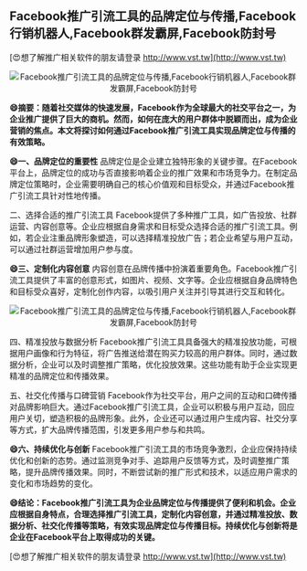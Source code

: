 ## **Facebook推广引流工具的品牌定位与传播,Facebook行销机器人,Facebook群发霸屏,Facebook防封号**

[😍想了解推广相关软件的朋友请登录 http://www.vst.tw](http://www.vst.tw)

 <center><img src="https://vst.tw/MP4/tuiguang/png/8.png" alt="Facebook推广引流工具的品牌定位与传播,Facebook行销机器人,Facebook群发霸屏,Facebook防封号"></center>

**😄摘要：随着社交媒体的快速发展，Facebook作为全球最大的社交平台之一，为企业推广提供了巨大的商机。然而，如何在庞大的用户群体中脱颖而出，成为企业营销的焦点。本文将探讨如何通过Facebook推广引流工具实现品牌定位与传播的有效策略。**

**😄一、品牌定位的重要性**
品牌定位是企业建立独特形象的关键步骤。在Facebook平台上，品牌定位的成功与否直接影响着企业的推广效果和市场竞争力。在制定品牌定位策略时，企业需要明确自己的核心价值观和目标受众，并通过Facebook推广引流工具针对性地传播。

二、选择合适的推广引流工具
Facebook提供了多种推广工具，如广告投放、社群运营、内容创意等。企业应根据自身需求和目标受众选择合适的推广引流工具。例如，若企业注重品牌形象塑造，可以选择精准投放广告；若企业希望与用户互动，可以通过社群运营增加用户参与度。

**😄三、定制化内容创意**
内容创意在品牌传播中扮演着重要角色。Facebook推广引流工具提供了丰富的创意形式，如图片、视频、文字等。企业应根据自身品牌特色和目标受众喜好，定制化创作内容，以吸引用户关注并引导其进行交互和转化。

 <center><img src="https://vst.tw/MP4/tuiguang/png/7.png" alt="Facebook推广引流工具的品牌定位与传播,Facebook行销机器人,Facebook群发霸屏,Facebook防封号"></center>

四、精准投放与数据分析
Facebook推广引流工具具备强大的精准投放功能，可根据用户画像和行为特征，将广告推送给潜在购买力较高的用户群体。同时，通过数据分析，企业可以及时调整推广策略，优化投放效果。这些功能有助于企业实现更精准的品牌定位和传播效果。

五、社交化传播与口碑营销
Facebook作为社交平台，用户之间的互动和口碑传播对品牌影响巨大。通过Facebook推广引流工具，企业可以积极与用户互动，回应用户关切，塑造积极的品牌形象。此外，企业还可以通过用户生成内容、社交分享等方式，扩大品牌传播范围，引发更多用户参与和共鸣。

**😄六、持续优化与创新**
Facebook推广引流工具的市场竞争激烈，企业应保持持续优化和创新的态势。通过监测竞争对手、追踪用户反馈等方式，及时调整推广策略，提升品牌传播效果。同时，不断尝试新的推广形式和技术，以适应用户需求的变化和市场趋势的变化。

**😄结论：Facebook推广引流工具为企业品牌定位与传播提供了便利和机会。企业应根据自身特点，合理选择推广引流工具，定制化内容创意，并通过精准投放、数据分析、社交化传播等策略，有效实现品牌定位与传播目标。持续优化与创新将是企业在Facebook平台上取得成功的关键。**

[😍想了解推广相关软件的朋友请登录 http://www.vst.tw](http://www.vst.tw)



